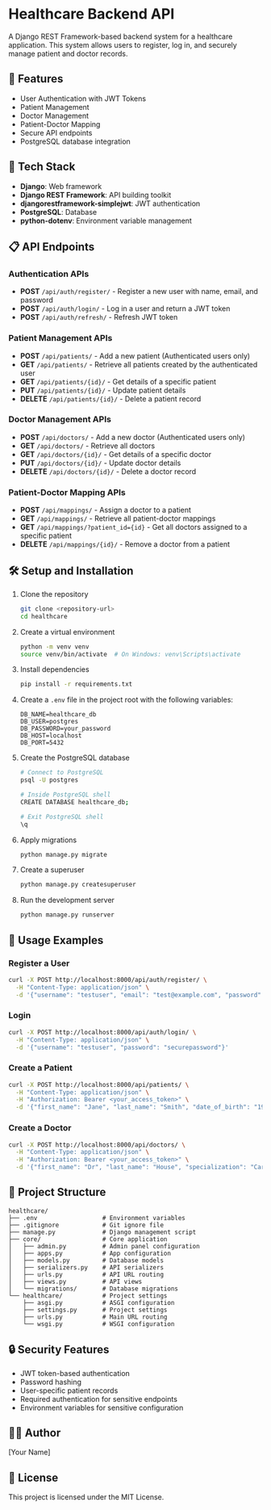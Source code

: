 # Healthcare Backend API

A Django REST Framework-based backend system for a healthcare application. This system allows users to register, log in, and securely manage patient and doctor records.

## 🚀 Features

- User Authentication with JWT Tokens
- Patient Management
- Doctor Management
- Patient-Doctor Mapping
- Secure API endpoints
- PostgreSQL database integration

## 🔧 Tech Stack

- **Django**: Web framework
- **Django REST Framework**: API building toolkit
- **djangorestframework-simplejwt**: JWT authentication
- **PostgreSQL**: Database
- **python-dotenv**: Environment variable management

## 📋 API Endpoints

### Authentication APIs

- **POST** `/api/auth/register/` - Register a new user with name, email, and password
- **POST** `/api/auth/login/` - Log in a user and return a JWT token
- **POST** `/api/auth/refresh/` - Refresh JWT token

### Patient Management APIs

- **POST** `/api/patients/` - Add a new patient (Authenticated users only)
- **GET** `/api/patients/` - Retrieve all patients created by the authenticated user
- **GET** `/api/patients/{id}/` - Get details of a specific patient
- **PUT** `/api/patients/{id}/` - Update patient details
- **DELETE** `/api/patients/{id}/` - Delete a patient record

### Doctor Management APIs

- **POST** `/api/doctors/` - Add a new doctor (Authenticated users only)
- **GET** `/api/doctors/` - Retrieve all doctors
- **GET** `/api/doctors/{id}/` - Get details of a specific doctor
- **PUT** `/api/doctors/{id}/` - Update doctor details
- **DELETE** `/api/doctors/{id}/` - Delete a doctor record

### Patient-Doctor Mapping APIs

- **POST** `/api/mappings/` - Assign a doctor to a patient
- **GET** `/api/mappings/` - Retrieve all patient-doctor mappings
- **GET** `/api/mappings/?patient_id={id}` - Get all doctors assigned to a specific patient
- **DELETE** `/api/mappings/{id}/` - Remove a doctor from a patient

## 🛠️ Setup and Installation

1. Clone the repository
   ```bash
   git clone <repository-url>
   cd healthcare
   ```

2. Create a virtual environment
   ```bash
   python -m venv venv
   source venv/bin/activate  # On Windows: venv\Scripts\activate
   ```

3. Install dependencies
   ```bash
   pip install -r requirements.txt
   ```

4. Create a `.env` file in the project root with the following variables:
   ```
   DB_NAME=healthcare_db
   DB_USER=postgres
   DB_PASSWORD=your_password
   DB_HOST=localhost
   DB_PORT=5432
   ```

5. Create the PostgreSQL database
   ```bash
   # Connect to PostgreSQL
   psql -U postgres
   
   # Inside PostgreSQL shell
   CREATE DATABASE healthcare_db;
   
   # Exit PostgreSQL shell
   \q
   ```

6. Apply migrations
   ```bash
   python manage.py migrate
   ```

7. Create a superuser
   ```bash
   python manage.py createsuperuser
   ```

8. Run the development server
   ```bash
   python manage.py runserver
   ```

## 📝 Usage Examples

### Register a User

```bash
curl -X POST http://localhost:8000/api/auth/register/ \
  -H "Content-Type: application/json" \
  -d '{"username": "testuser", "email": "test@example.com", "password": "securepassword", "first_name": "John", "last_name": "Doe"}'
```

### Login

```bash
curl -X POST http://localhost:8000/api/auth/login/ \
  -H "Content-Type: application/json" \
  -d '{"username": "testuser", "password": "securepassword"}'
```

### Create a Patient

```bash
curl -X POST http://localhost:8000/api/patients/ \
  -H "Content-Type: application/json" \
  -H "Authorization: Bearer <your_access_token>" \
  -d '{"first_name": "Jane", "last_name": "Smith", "date_of_birth": "1990-05-15", "gender": "Female", "phone": "123-456-7890", "address": "123 Main St"}'
```

### Create a Doctor

```bash
curl -X POST http://localhost:8000/api/doctors/ \
  -H "Content-Type: application/json" \
  -H "Authorization: Bearer <your_access_token>" \
  -d '{"first_name": "Dr", "last_name": "House", "specialization": "Cardiology", "license_number": "MED12345", "phone": "987-654-3210", "email": "dr.house@example.com"}'
```

## 📄 Project Structure

```
healthcare/
├── .env                  # Environment variables
├── .gitignore            # Git ignore file
├── manage.py             # Django management script
├── core/                 # Core application
│   ├── admin.py          # Admin panel configuration
│   ├── apps.py           # App configuration
│   ├── models.py         # Database models
│   ├── serializers.py    # API serializers
│   ├── urls.py           # API URL routing
│   ├── views.py          # API views
│   └── migrations/       # Database migrations
└── healthcare/           # Project settings
    ├── asgi.py           # ASGI configuration
    ├── settings.py       # Project settings
    ├── urls.py           # Main URL routing
    └── wsgi.py           # WSGI configuration
```

## 🔒 Security Features

- JWT token-based authentication
- Password hashing
- User-specific patient records
- Required authentication for sensitive endpoints
- Environment variables for sensitive configuration

## 👨‍💻 Author

[Your Name]

## 📝 License

This project is licensed under the MIT License.
